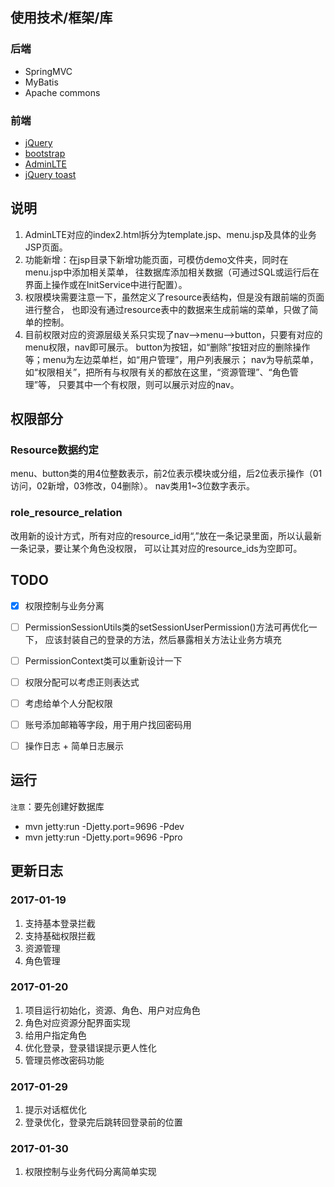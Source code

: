 ## 使用技术/框架/库
### 后端
- SpringMVC
- MyBatis
- Apache commons

### 前端
- [jQuery](http://jquery.com/)
- [bootstrap](http://www.bootcss.com/)
- [AdminLTE](https://www.awesomes.cn/repo/almasaeed2010/adminlte)
- [jQuery toast](https://github.com/kamranahmedse/jquery-toast-plugin)


## 说明
1. AdminLTE对应的index2.html拆分为template.jsp、menu.jsp及具体的业务JSP页面。
2. 功能新增：在jsp目录下新增功能页面，可模仿demo文件夹，同时在menu.jsp中添加相关菜单，
往数据库添加相关数据（可通过SQL或运行后在界面上操作或在InitService中进行配置）。
3. 权限模块需要注意一下，虽然定义了resource表结构，但是没有跟前端的页面进行整合，
也即没有通过resource表中的数据来生成前端的菜单，只做了简单的控制。
4. 目前权限对应的资源层级关系只实现了nav-->menu-->button，只要有对应的menu权限，nav即可展示。
button为按钮，如“删除”按钮对应的删除操作等；menu为左边菜单栏，如“用户管理”，用户列表展示；
nav为导航菜单，如“权限相关”，把所有与权限有关的都放在这里，“资源管理”、“角色管理”等，
只要其中一个有权限，则可以展示对应的nav。


## 权限部分
### Resource数据约定
menu、button类的用4位整数表示，前2位表示模块或分组，后2位表示操作（01访问，02新增，03修改，04删除）。
nav类用1~3位数字表示。

### role_resource_relation
改用新的设计方式，所有对应的resource_id用“,”放在一条记录里面，所以认最新一条记录，要让某个角色没权限，
可以让其对应的resource_ids为空即可。


## TODO
-[x] 权限控制与业务分离
-[ ] PermissionSessionUtils类的setSessionUserPermission()方法可再优化一下，
应该封装自己的登录的方法，然后暴露相关方法让业务方填充
-[ ] PermissionContext类可以重新设计一下
-[ ] 权限分配可以考虑正则表达式
-[ ] 考虑给单个人分配权限
-[ ] 账号添加邮箱等字段，用于用户找回密码用
-[ ] 操作日志 + 简单日志展示


## 运行
`注意`：要先创建好数据库

- mvn jetty:run -Djetty.port=9696 -Pdev
- mvn jetty:run -Djetty.port=9696 -Ppro

## 更新日志
### 2017-01-19
1. 支持基本登录拦截
2. 支持基础权限拦截
3. 资源管理
4. 角色管理

### 2017-01-20
1. 项目运行初始化，资源、角色、用户对应角色
2. 角色对应资源分配界面实现
3. 给用户指定角色
4. 优化登录，登录错误提示更人性化
5. 管理员修改密码功能

### 2017-01-29
1. 提示对话框优化
2. 登录优化，登录完后跳转回登录前的位置

### 2017-01-30
1. 权限控制与业务代码分离简单实现

